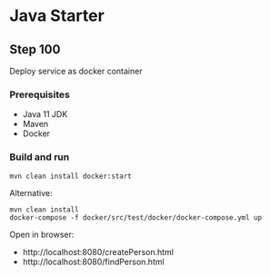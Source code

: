 # Java Starter #

## Step 100

Deploy service as docker container

### Prerequisites
- Java 11 JDK
- Maven
- Docker

### Build and run

```shell
mvn clean install docker:start
```

Alternative:
```shell
mvn clean install
docker-compose -f docker/src/test/docker/docker-compose.yml up
```

Open in browser: 
- http://localhost:8080/createPerson.html
- http://localhost:8080/findPerson.html

